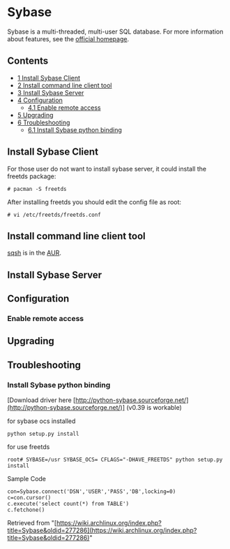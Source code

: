 # Sybase

Sybase is a multi-threaded, multi-user SQL database. For more information about features, see the [official homepage](http://www.mysql.com).

## Contents

*   [1 Install Sybase Client](#Install_Sybase_Client)
*   [2 Install command line client tool](#Install_command_line_client_tool)
*   [3 Install Sybase Server](#Install_Sybase_Server)
*   [4 Configuration](#Configuration)
    *   [4.1 Enable remote access](#Enable_remote_access)
*   [5 Upgrading](#Upgrading)
*   [6 Troubleshooting](#Troubleshooting)
    *   [6.1 Install Sybase python binding](#Install_Sybase_python_binding)

## Install Sybase Client

For those user do not want to install sybase server, it could install the freetds package:

```
# pacman -S freetds

```

After installing freetds you should edit the config file as root:

```
# vi /etc/freetds/freetds.conf

```

## Install command line client tool

[sqsh](https://aur.archlinux.org/packages/sqsh/) is in the [AUR](/index.php/AUR "AUR").

## Install Sybase Server

## Configuration

### Enable remote access

## Upgrading

## Troubleshooting

### Install Sybase python binding

[Download driver here [http://python-sybase.sourceforge.net/](http://python-sybase.sourceforge.net/)] (v0.39 is workable)

for sybase ocs installed

```
python setup.py install

```

for use freetds

```
root# SYBASE=/usr SYBASE_OCS= CFLAGS="-DHAVE_FREETDS" python setup.py install

```

Sample Code

```
con=Sybase.connect('DSN','USER','PASS','DB',locking=0)
c=con.cursor()
c.execute('select count(*) from TABLE')
c.fetchone()

```

Retrieved from "[https://wiki.archlinux.org/index.php?title=Sybase&oldid=277286](https://wiki.archlinux.org/index.php?title=Sybase&oldid=277286)"